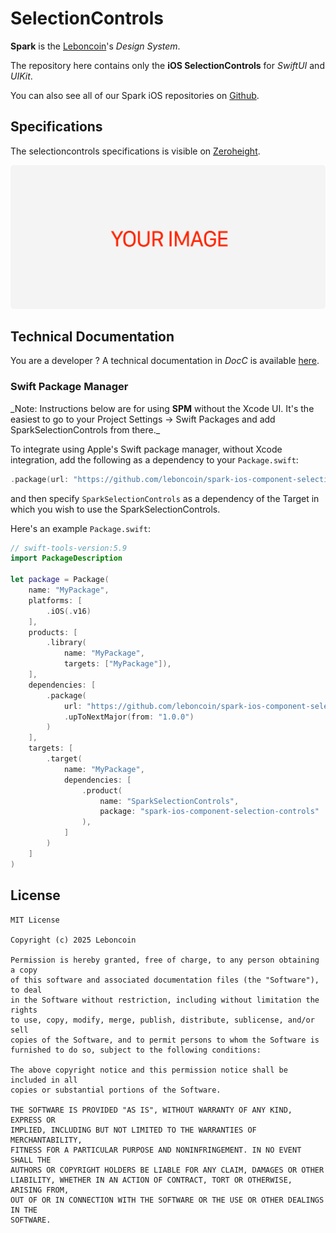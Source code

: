 # SelectionControls

**Spark** is the [Leboncoin](https://www.leboncoin.fr/)'s _Design System_.

The repository here contains only the **iOS SelectionControls** for _SwiftUI_ and _UIKit_.

You can also see all of our Spark iOS repositories on [Github](https://github.com/orgs/leboncoin/repositories?q=spark-ios+sort%3Aname-asc).

## Specifications

The selectioncontrols specifications is visible on [Zeroheight](TODO).

![Figma anatomy](https://github.com/leboncoin/spark-ios-component-selection-controls/blob/main/.github/assets/anatomy.png)

## Technical Documentation

You are a developer ? A technical documentation in _DocC_ is available [here](https://leboncoin.github.io/spark-ios-component-selection-controls/).

### Swift Package Manager

_Note: Instructions below are for using **SPM** without the Xcode UI. It's the easiest to go to your Project Settings -> Swift Packages and add SparkSelectionControls from there.\_

To integrate using Apple's Swift package manager, without Xcode integration, add the following as a dependency to your `Package.swift`:

```swift
.package(url: "https://github.com/leboncoin/spark-ios-component-selection-controls.git", .upToNextMajor(from: "1.0.0"))
```

and then specify `SparkSelectionControls` as a dependency of the Target in which you wish to use the SparkSelectionControls.

Here's an example `Package.swift`:

```swift
// swift-tools-version:5.9
import PackageDescription

let package = Package(
    name: "MyPackage",
    platforms: [
        .iOS(.v16)
    ],
    products: [
        .library(
            name: "MyPackage",
            targets: ["MyPackage"]),
    ],
    dependencies: [
        .package(
            url: "https://github.com/leboncoin/spark-ios-component-selection-controls.git",
            .upToNextMajor(from: "1.0.0")
        )
    ],
    targets: [
        .target(
            name: "MyPackage",
            dependencies: [
                .product(
                    name: "SparkSelectionControls",
                    package: "spark-ios-component-selection-controls"
                ),
            ]
        )
    ]
)
```

## License

```
MIT License

Copyright (c) 2025 Leboncoin

Permission is hereby granted, free of charge, to any person obtaining a copy
of this software and associated documentation files (the "Software"), to deal
in the Software without restriction, including without limitation the rights
to use, copy, modify, merge, publish, distribute, sublicense, and/or sell
copies of the Software, and to permit persons to whom the Software is
furnished to do so, subject to the following conditions:

The above copyright notice and this permission notice shall be included in all
copies or substantial portions of the Software.

THE SOFTWARE IS PROVIDED "AS IS", WITHOUT WARRANTY OF ANY KIND, EXPRESS OR
IMPLIED, INCLUDING BUT NOT LIMITED TO THE WARRANTIES OF MERCHANTABILITY,
FITNESS FOR A PARTICULAR PURPOSE AND NONINFRINGEMENT. IN NO EVENT SHALL THE
AUTHORS OR COPYRIGHT HOLDERS BE LIABLE FOR ANY CLAIM, DAMAGES OR OTHER
LIABILITY, WHETHER IN AN ACTION OF CONTRACT, TORT OR OTHERWISE, ARISING FROM,
OUT OF OR IN CONNECTION WITH THE SOFTWARE OR THE USE OR OTHER DEALINGS IN THE
SOFTWARE.
```
